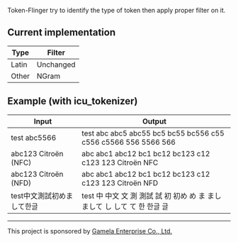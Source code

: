 Token-Flinger try to identify the type of token then apply proper filter on it.

## Current implementation

Type | Filter
-----|-------
Latin | Unchanged
Other | NGram


## Example (with icu_tokenizer)

Input | Output
------|-------
test abc5566 | test abc abc5 abc55 bc5 bc55 bc556 c55 c556 c5566 556 5566 566
abc123 Citroën (NFC) | abc abc1 abc12 bc1 bc12 bc123 c12 c123 123 Citroën NFC
abc123 Citroën (NFD) | abc abc1 abc12 bc1 bc12 bc123 c12 c123 123 Citroën NFD
test中文測試初めまして한글 | test 中 中文 文 測 測試 試 初 初め め ま まし まして し して て 한 한글 글

-----------------------------
This project is sponsored by [Gamela Enterprise Co., Ltd.](https://www.gamela.com.tw)
